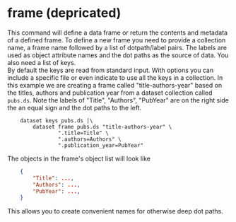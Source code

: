 frame (depricated)
==================

This command will define a data frame or return the contents and
metadata of a defined frame. To define a new frame you need to provide a
collection name, a frame name followed by a list of dotpath/label pairs.
The labels are used as object attribute names and the dot paths as the
source of data. You also need a list of keys.\
By default the keys are read from standard input. With options you can
include a specific file or even indicate to use all the keys in a
collection. In this example we are creating a frame called
\"title-authors-year\" based on the titles, authors and publication year
from a dataset collection called `pubs.ds`. Note the labels of
\"Title\", \"Authors\", \"PubYear\" are on the right side the an equal
sign and the dot paths to the left.

```shell
    dataset keys pubs.ds |\
        dataset frame pubs.ds "title-authors-year" \
                ".title=Title" \
                ".authors=Authors" \
                ".publication_year=PubYear"
```

The objects in the frame\'s object list will look like

```json
    {
        "Title": ...,
        "Authors": ...,
        "PubYear": ...,
    }
```

This allows you to create convenient names for otherwise deep dot paths.


